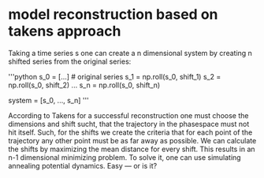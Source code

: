 # model reconstruction based on takens approach
Taking a time series s one can create a n dimensional system by creating n shifted series from the original series:

'''python
s_0 = [...]  # original series
s_1 = np.roll(s_0, shift_1)
s_2 = np.roll(s_0, shift_2)
...
s_n = np.roll(s_0, shift_n)

system = [s_0, ..., s_n]
'''

According to Takens for a successful reconstruction one must choose the dimensions and shift sucht, that the trajectory in the phasespace must not hit itself.
Such, for the shifts we create the criteria that for each point of the trajectory any other point must be as far away as possible. We can calculate the shifts by maximizing the mean distance for every shift. This results in an n-1 dimensional minimizing problem. To solve it, one can use simulating annealing potential dynamics. Easy — or is it?